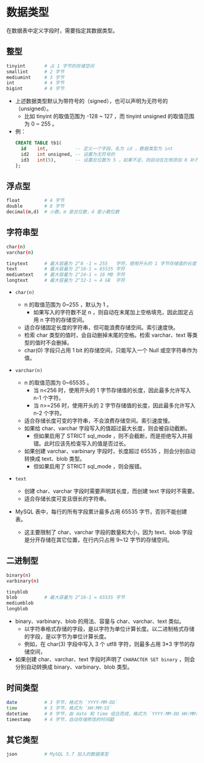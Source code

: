 # 数据类型

在数据表中定义字段时，需要指定其数据类型。

## 整型

```sh
tinyint       # 占 1 字节的存储空间
smallint      # 2 字节
mediumint     # 3 字节
int           # 4 字节
bigint        # 8 字节
```
- 上述数据类型默认为带符号的（signed），也可以声明为无符号的（unsigned）。
  - 比如 tinyint 的取值范围为 -128 ~ 127 ，而 tinyint unsigned 的取值范围为 0 ~ 255 。
- 例：
  ```sql
  CREATE TABLE tb1(
    id    int,          -- 定义一个字段，名为 id ，数据类型为 int
    id2   int unsigned, -- 设置为无符号的
    id3   int(5),       -- 设置总位数为 5 ，如果不足，则自动在左侧添加 0 补齐。比如写入 18 时，存储为 00018
  };
  ```

## 浮点型

```sh
float         # 4 字节
double        # 8 字节
decimal(m,d)  # 小数。m 是总位数，d 是小数位数
```

## 字符串型

```sh
char(n)
varchar(n)

tinytext      # 最大容量为 2^8 -1 = 255   字符，使用开头的 1 字节存储值的长度
text          # 最大容量为 2^16-1 = 65535 字符
mediumtext    # 最大容量为 2^24-1 ≈ 16 MB 字符
longtext      # 最大容量为 2^32-1 ≈ 4 GB  字符
```
- `char(n)`
  - n 的取值范围为 0~255 ，默认为 1 。
    - 如果写入的字符数不足 n ，则自动在末尾加上空格填充，因此固定占用 n 字符的存储空间。
  - 适合存储固定长度的字符串，但可能浪费存储空间。索引速度快。
  - 检索 char 类型的值时，会自动删掉末尾的空格。检索 varchar、text 等类型的值时不会删掉。
  - char(0) 字段只占用 1 bit 的存储空间，只能写入一个 Null 或空字符串作为值。
- `varchar(n)`
  - n 的取值范围为 0~65535 。
    - 当 n<256 时，使用开头的 1 字节存储值的长度，因此最多允许写入 n-1 个字符。
    - 当 n>=256 时，使用开头的 2 字节存储值的长度，因此最多允许写入 n-2 个字符。
  - 适合存储长度可变的字符串，不会浪费存储空间。索引速度慢。
  - 如果给 char、varchar 字段写入的值超过最大长度，则会被自动截断。
    - 但如果启用了 STRICT sql_mode ，则不会截断，而是拒绝写入并报错。此时应该先检查写入的值是否过长。
  - 如果创建 varchar、varbinary 字段时，长度超过 65535 ，则会分别自动转换成 text、blob 类型。
    - 但如果启用了 STRICT sql_mode ，则会报错。

- `text`
  - 创建 char、varchar 字段时需要声明其长度，而创建 text 字段时不需要。
  - 适合存储长度可变且很长的字符串。

- MySQL 表中，每行的所有字段累计最多占用 65535 字节，否则不能创建表。
  - 这主要限制了 char、varchar 字段的数量和大小，因为 text、blob 字段是分开存储在其它位置，在行内只占用 9~12 字节的存储空间。

## 二进制型

```sh
binary(n)
varbinary(n)

tinyblob
blob          # 最大容量为 2^16-1 = 65535 字节
mediumblob
longblob
```
- binary、varbinary、blob 的用法、容量与 char、varchar、text 类似。
  - 以字符串格式存储的字段，是以字符为单位计算长度。以二进制格式存储的字段，是以字节为单位计算长度。
  - 例如，在 char(3) 字段中写入 3 个 utf8 字符，则最多占用 3*3 字节的存储空间，
- 如果创建 char、varchar、text 字段时声明了 `CHARACTER SET binary` ，则会分别自动转换成 binary、varbinary、blob 类型。

## 时间类型

```sh
date          # 3 字节，格式为 `YYYY-MM-DD`
time          # 3 字节，格式为 `HH:MM:SS`
datetime      # 8 字节，由 date 和 time 组合而成，格式为 `YYYY-MM-DD HH:MM:SS`
timestamp     # 4 字节，自动存储修改的时间戳
```

## 其它类型

```sh
json          # MySQL 5.7 加入的数据类型
```
